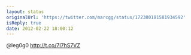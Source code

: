 ```yaml
---
layout: status
originalUrl: 'https://twitter.com/marcgg/status/172380181581934592'
isReply: true
date: 2012-02-22 18:00:12
---
```


@leg0g0 http://t.co/7I7hS7VZ
